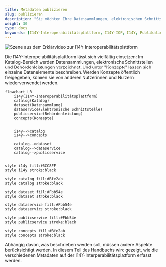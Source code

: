 ```yaml
---
title: Metadaten publizieren
slug: publizieren
description: "Sie möchten Ihre Datensammlungen, elektronischen Schnittstellen, Behördenleistungen oder einzelne Datenelemente auf der I14Y-Interoperabilitätsplattform beschreiben? In diesem Teil wird aufgezeigt, wie solche Metadaten erfasst werden."
weight: 30
type: docs
keywords: [I14Y-Interoperabilitätsplattform, I14Y-IOP, I14Y, Publikation, Veröffentlichung, Metadaten, Katalog, Konzepte]
---
```


![Szene aus dem Erklärvideo zur I14Y-Interoperabilitätsplattform](/handbook/img/i14y-film_erfassen.png)

Die I14Y-Interoperabilitätsplattform lässt sich vielfältig einsetzen: Im Katalog-Bereich werden Datensammlungen, elektronische Schnittstellen und Behördenleistungen verzeichnet. Und unter "Konzepte" lassen sich einzelne Datenelemente beschreiben. Werden Konzepte öffentlich freigegeben, können sie von anderen Nutzerinnen und Nutzern wiederverwendet werden. 

```mermaid
flowchart LR
    i14y(I14Y-Interoperabilitätsplattform)
    catalog(Katalog)
    dataset(Datensammlung)
    dataservice(Elektronische Schnittstelle)
    publicservice(Behördenleistung)
    concepts(Konzepte)


    i14y-->catalog
    i14y-->concepts
    
    catalog-->dataset
    catalog-->dataservice
    catalog-->publicservice

    
style i14y fill:#6CC8FF
style i14y stroke:black

style catalog fill:#Bfe2ab
style catalog stroke:black

style dataset fill:#Fbb54e
style dataset stroke:black

style dataservice fill:#Fbb54e
style dataservice stroke:black

style publicservice fill:#Fbb54e
style publicservice stroke:black

style concepts fill:#Bfe2ab
style concepts stroke:black
```

Abhängig davon, was beschrieben werden soll, müssen andere Aspekte berücksichtigt werden. In diesem Teil des Handbuchs wird gezeigt, wie die verschiedenen Metadaten auf der I14Y-Interperabilitätsplattform erfasst werden.